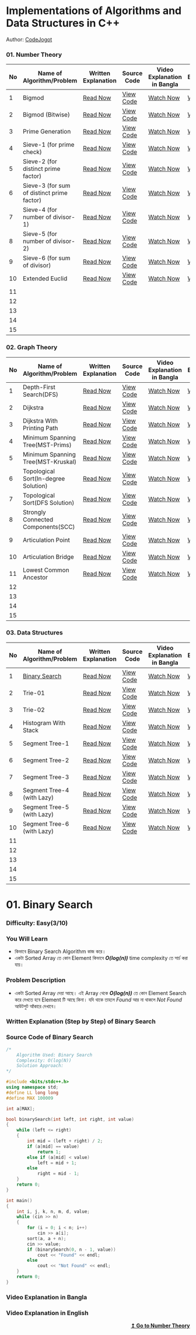 # Implementations of Algorithms and Data Structures in C++

Author: [CodeJogot](https://www.youtube.com/@CodeJogot)

### 01. Number Theory

| **No** | **Name of Algorithm/Problem**              | **Written Explanation** | **Source Code** | **Video Explanation in Bangla** | **Video Explanation in English** |
| ------ | ------------------------------------------ | ----------------------- | --------------- | ------------------------------- | -------------------------------- |
| 1      | Bigmod                                     | [Read Now]()            | [View Code]()   | [Watch Now]()                   | [Watch Now]()                    |
| 2      | Bigmod (Bitwise)                           | [Read Now]()            | [View Code]()   | [Watch Now]()                   | [Watch Now]()                    |
| 3      | Prime Generation                           | [Read Now]()            | [View Code]()   | [Watch Now]()                   | [Watch Now]()                    |
| 4      | Sieve-1 (for prime check)                  | [Read Now]()            | [View Code]()   | [Watch Now]()                   | [Watch Now]()                    |
| 5      | Sieve-2 (for distinct prime factor)        | [Read Now]()            | [View Code]()   | [Watch Now]()                   | [Watch Now]()                    |
| 6      | Sieve-3 (for sum of distinct prime factor) | [Read Now]()            | [View Code]()   | [Watch Now]()                   | [Watch Now]()                    |
| 7      | Sieve-4 (for number of divisor-1)          | [Read Now]()            | [View Code]()   | [Watch Now]()                   | [Watch Now]()                    |
| 8      | Sieve-5 (for number of divisor-2)          | [Read Now]()            | [View Code]()   | [Watch Now]()                   | [Watch Now]()                    |
| 9      | Sieve-6 (for sum of divisor)               | [Read Now]()            | [View Code]()   | [Watch Now]()                   | [Watch Now]()                    |
| 10     | Extended Euclid                            | [Read Now]()            | [View Code]()   | [Watch Now]()                   | [Watch Now]()                    |
| 11     |                                            |                         |                 |                                 |                                  |
| 12     |                                            |                         |                 |                                 |                                  |
| 13     |                                            |                         |                 |                                 |                                  |
| 14     |                                            |                         |                 |                                 |                                  |
| 15     |                                            |                         |                 |                                 |                                  |

### 02. Graph Theory

| **No** | **Name of Algorithm/Problem**        | **Written Explanation** | **Source Code** | **Video Explanation in Bangla** | **Video Explanation in English** |
| ------ | ------------------------------------ | ----------------------- | --------------- | ------------------------------- | -------------------------------- |
| 1      | Depth-First Search(DFS)              | [Read Now]()            | [View Code]()   | [Watch Now]()                   | [Watch Now]()                    |
| 2      | Dijkstra                             | [Read Now]()            | [View Code]()   | [Watch Now]()                   | [Watch Now]()                    |
| 3      | Dijkstra With Printing Path          | [Read Now]()            | [View Code]()   | [Watch Now]()                   | [Watch Now]()                    |
| 4      | Minimum Spanning Tree(MST-Prims)     | [Read Now]()            | [View Code]()   | [Watch Now]()                   | [Watch Now]()                    |
| 5      | Minimum Spanning Tree(MST-Kruskal)   | [Read Now]()            | [View Code]()   | [Watch Now]()                   | [Watch Now]()                    |
| 6      | Topological Sort(In-degree Solution) | [Read Now]()            | [View Code]()   | [Watch Now]()                   | [Watch Now]()                    |
| 7      | Topological Sort(DFS Solution)       | [Read Now]()            | [View Code]()   | [Watch Now]()                   | [Watch Now]()                    |
| 8      | Strongly Connected Components(SCC)   | [Read Now]()            | [View Code]()   | [Watch Now]()                   | [Watch Now]()                    |
| 9      | Articulation Point                   | [Read Now]()            | [View Code]()   | [Watch Now]()                   | [Watch Now]()                    |
| 10     | Articulation Bridge                  | [Read Now]()            | [View Code]()   | [Watch Now]()                   | [Watch Now]()                    |
| 11     | Lowest Common Ancestor               | [Read Now]()            | [View Code]()   | [Watch Now]()                   | [Watch Now]()                    |
| 12     |                                      |                         |                 |                                 |                                  |
| 13     |                                      |                         |                 |                                 |                                  |
| 14     |                                      |                         |                 |                                 |                                  |
| 15     |                                      |                         |                 |                                 |                                  |

### 03. Data Structures

| **No** | **Name of Algorithm/Problem**      | **Written Explanation**                                        | **Source Code**                            | **Video Explanation in Bangla** | **Video Explanation in English** |
| ------ | ---------------------------------- | -------------------------------------------------------------- | ------------------------------------------ | ------------------------------- | -------------------------------- |
| 1      | [Binary Search](#01-binary-search) | [Read Now](#written-explanation-step-by-step-of-binary-search) | [View Code](#source-code-of-binary-search) | [Watch Now]()                   | [Watch Now]()                    |
| 2      | Trie-01                            | [Read Now]()                                                   | [View Code]()                              | [Watch Now]()                   | [Watch Now]()                    |
| 3      | Trie-02                            | [Read Now]()                                                   | [View Code]()                              | [Watch Now]()                   | [Watch Now]()                    |
| 4      | Histogram With Stack               | [Read Now]()                                                   | [View Code]()                              | [Watch Now]()                   | [Watch Now]()                    |
| 5      | Segment Tree-1                     | [Read Now]()                                                   | [View Code]()                              | [Watch Now]()                   | [Watch Now]()                    |
| 6      | Segment Tree-2                     | [Read Now]()                                                   | [View Code]()                              | [Watch Now]()                   | [Watch Now]()                    |
| 7      | Segment Tree-3                     | [Read Now]()                                                   | [View Code]()                              | [Watch Now]()                   | [Watch Now]()                    |
| 8      | Segment Tree-4 (with Lazy)         | [Read Now]()                                                   | [View Code]()                              | [Watch Now]()                   | [Watch Now]()                    |
| 9      | Segment Tree-5 (with Lazy)         | [Read Now]()                                                   | [View Code]()                              | [Watch Now]()                   | [Watch Now]()                    |
| 10     | Segment Tree-6 (with Lazy)         | [Read Now]()                                                   | [View Code]()                              | [Watch Now]()                   | [Watch Now]()                    |
| 11     |                                    |                                                                |                                            |                                 |                                  |
| 12     |                                    |                                                                |                                            |                                 |                                  |
| 13     |                                    |                                                                |                                            |                                 |                                  |
| 14     |                                    |                                                                |                                            |                                 |                                  |
| 15     |                                    |                                                                |                                            |                                 |                                  |

# 01. Binary Search

### Difficulty: Easy(3/10)

### You Will Learn

- কিভাবে Binary Search Algorithm কাজ করে।
- একটা Sorted Array তে কোন Element কিভাবে **_O(log(n))_** time complexity তে সার্চ করা যায়।

### Problem Description

- একটা Sorted Array দেয়া আছে। এই Array থেকে **_O(log(n))_** তে কোন Element Search করে দেখতে হবে Element টি আছে কিনা। যদি থাকে তাহলে _Found_ আর না থাকলে _Not Found_ আউটপুট আঁকারে দেখাবে।

### Written Explanation (Step by Step) of Binary Search

### Source Code of Binary Search

```cpp
/*
    Algorithm Used: Binary Search
    Complexity: O(log(N))
    Solution Approach:
*/

#include <bits/stdc++.h>
using namespace std;
#define LL long long
#define MAX 100009

int a[MAX];

bool binarySearch(int left, int right, int value)
{
    while (left <= right)
    {
        int mid = (left + right) / 2;
        if (a[mid] == value)
            return 1;
        else if (a[mid] < value)
            left = mid + 1;
        else
            right = mid - 1;
    }
    return 0;
}

int main()
{
    int i, j, k, n, m, d, value;
    while (cin >> n)
    {
        for (i = 0; i < n; i++)
            cin >> a[i];
        sort(a, a + n);
        cin >> value;
        if (binarySearch(0, n - 1, value))
            cout << "Found" << endl;
        else
            cout << "Not Found" << endl;
    }
    return 0;
}
```

### Video Explanation in Bangla

### Video Explanation in English

<div align="right">
    <b><a href="#1-number-theory">↥ Go to Number Theory</a></b>
</div>
